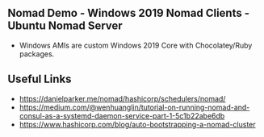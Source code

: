 ## Nomad Demo - Windows 2019 Nomad Clients - Ubuntu Nomad Server


* Windows AMIs are custom Windows 2019 Core with Chocolatey/Ruby packages.


## Useful Links

* https://danielparker.me/nomad/hashicorp/schedulers/nomad/
* https://medium.com/@wenhuanglin/tutorial-on-running-nomad-and-consul-as-a-systemd-daemon-service-part-1-5c1b22abe6db
* https://www.hashicorp.com/blog/auto-bootstrapping-a-nomad-cluster
